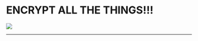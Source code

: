 # ENCRYPT ALL THE THINGS!!!

![](http://blog.serverfault.com/files/2016/02/encrypt-all-the-things1.png)

---
